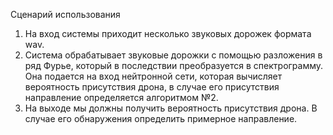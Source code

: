 Сценарий использования
1. На вход системы приходит несколько звуковых дорожек формата wav. 
2. Система обрабатывает звуковые дорожки с помощью разложения в ряд Фурье, который в последствии преобразуется в спектрограмму. Она подается на вход нейтронной сети, которая вычисляет вероятность присутствия дрона, в случае его присутствия направление определяется алгоритмом №2. 
3. На выходе мы должны получить вероятность присутствия дрона. В случае его обнаружения определить примерное направление. 
